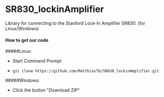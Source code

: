 SR830_lockinAmplifier
=====================

Library for connecting to the Stanford Lock-In Amplifier SR830. (for Linux/Windows) 

#### How to get our code

#####Linux:

* Start Command Prompt

* ```git clone https://github.com/MatthiasTU/SR830_lockinAmplifier.git```

#####Windows:
* Click the button "Download ZIP"
